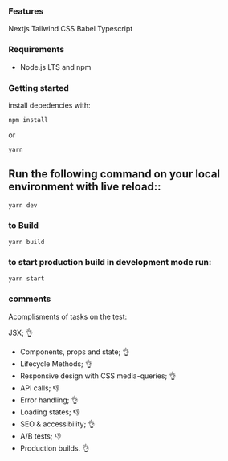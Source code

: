 ### Features

Nextjs
Tailwind CSS
Babel
Typescript

### Requirements

-   Node.js LTS and npm

### Getting started

install depedencies with:

```
npm install
```

or

```
yarn
```

## Run the following command on your local environment with live reload::

```
yarn dev

```

### to Build

```
yarn build
```

### to start production build in development mode run:

```
yarn start
```
### comments
Acomplisments of tasks on the test:

JSX; 👌
-   Components, props and state; 👌
-   Lifecycle Methods; 👌
-   Responsive design with CSS media-queries; 👌
-   API calls;  👎
-   Error handling; 👌
-   Loading states; 👎
-   SEO & accessibility; 👌
-   A/B tests; 👎
-   Production builds. 👌
